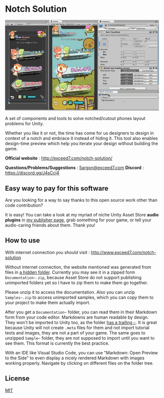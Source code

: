 # Notch Solution

![Main screenshot](Documentation~/images/main-screenshot.gif)

A set of components and tools to solve notched/cutout phones layout problems for Unity.

Whether you like it or not, the time has come for us designers to design in context of a notch and embrace it instead of hiding it. This tool also enables design-time preview which help you iterate your design without building the game.

**Official website** : http://exceed7.com/notch-solution/

**Questions/Problems/Suggestions** : 5argon@exceed7.com
**Discord** : https://discord.gg/J4sCcj4

## Easy way to pay for this software

Are you looking for a way to say thanks to this open source work other than code contribution?

It is easy! You can take a look at my myriad of niche Unity Asset Store **audio plugins** in [my publisher page](https://assetstore.unity.com/publishers/18007), grab something for your game, or tell your audio-caring friends about them. Thank you!

## How to use

With internet connection you should visit : http://www.exceed7.com/notch-solution

Without internet connection, the website mentioned was generated from files in [a hidden folder](./Documentation~/index.md). Currently you may see it in a zipped form `Documentation~.zip`, because Asset Store do not support publishing unimported folders yet so I have to zip them to make them go together.

Please unzip it to access the documentation. Also you can unzip `Samples~.zip` to access unimported samples, which you can copy them to your project to make them actually import.

After you get a `Documentation~` folder, you can read them in their Markdown form from your code editor. Markdowns are human readable by design. They won't be imported to Unity too, as the folder [has a trailing `~`](https://docs.unity3d.com/Manual/SpecialFolders.html). It is great because Unity will not create `.meta` files for them and not import tutorial texts and images, they are not a part of your game. The same goes to unzipped `Sample~` folder, they are not supposed to import until you want to see them. This format is currently the best practice.

With an IDE like Visual Studio Code, you can use "Markdown: Open Preview to the Side" to even display a nicely rendered Markdown with images working properly. Navigate by clicking on different files on the folder tree.

## License

[MIT](LICENSE.md)
